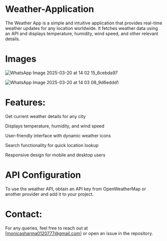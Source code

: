 # Weather-Application
The Weather App is a simple and intuitive application that provides real-time weather updates for any location worldwide. It fetches weather data using an API and displays temperature, humidity, wind speed, and other relevant details.


# Images
![WhatsApp Image 2025-03-20 at 14 02 15_6cebda97](https://github.com/user-attachments/assets/95adcc22-6d9a-456b-b1ec-98eb54bcc197)


![WhatsApp Image 2025-03-20 at 14 03 08_9d6eddd1](https://github.com/user-attachments/assets/80b85d98-03d5-45ca-8f16-130819792d05)
# Features:

Get current weather details for any city

Displays temperature, humidity, and wind speed

User-friendly interface with dynamic weather icons

Search functionality for quick location lookup

Responsive design for mobile and desktop users
# API Configuration 

To use the weather API, obtain an API key from OpenWeatherMap or another provider and add it to your project.
# Contact:

For any queries, feel free to reach out at [monicasharma0120777@gmail.com] or open an issue in the repository.

